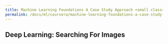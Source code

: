 ```yaml
---
title: Machine Learning Foundations A Case Study Approach <small class="text-muted d-block">Week 6</small>
permalink: /docs/ml/coursera/machine-learning-foundations-a-case-study-approach/week-5/
---
```


## Deep Learning: Searching For Images

